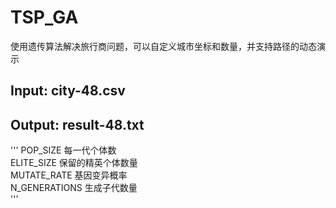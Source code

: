 # TSP_GA
使用遗传算法解决旅行商问题，可以自定义城市坐标和数量，并支持路径的动态演示

## Input: city-48.csv
## Output: result-48.txt
'''
POP_SIZE                  每一代个体数  
ELITE_SIZE                保留的精英个体数量  
MUTATE_RATE               基因变异概率  
N_GENERATIONS             生成子代数量  
'''
